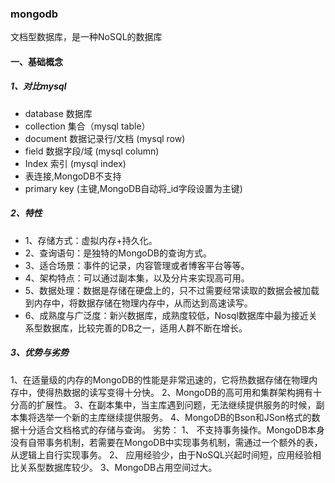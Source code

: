 ### mongodb

文档型数据库，是一种NoSQL的数据库

#### 一、基础概念

##### 1、对比mysql

- database 数据库
- collection 集合（mysql table）
- document 数据记录行/文档 (mysql row)
-  field 数据字段/域 (mysql column)
- Index 索引 (mysql index)
-  表连接,MongoDB不支持
-  primary key  (主键,MongoDB自动将_id字段设置为主键)

##### 2、特性

- 1、存储方式：虚拟内存+持久化。
- 2、查询语句：是独特的MongoDB的查询方式。
- 3、适合场景：事件的记录，内容管理或者博客平台等等。
- 4、架构特点：可以通过副本集，以及分片来实现高可用。
- 5、数据处理：数据是存储在硬盘上的，只不过需要经常读取的数据会被加载到内存中，将数据存储在物理内存中，从而达到高速读写。
- 6、成熟度与广泛度：新兴数据库，成熟度较低，Nosql数据库中最为接近关系型数据库，比较完善的DB之一，适用人群不断在增长。

##### 3、优势与劣势

1、在适量级的内存的MongoDB的性能是非常迅速的，它将热数据存储在物理内存中，使得热数据的读写变得十分快。
2、MongoDB的高可用和集群架构拥有十分高的扩展性。
3、在副本集中，当主库遇到问题，无法继续提供服务的时候，副本集将选举一个新的主库继续提供服务。
4、MongoDB的Bson和JSon格式的数据十分适合文档格式的存储与查询。
劣势：
1、 不支持事务操作。MongoDB本身没有自带事务机制，若需要在MongoDB中实现事务机制，需通过一个额外的表，从逻辑上自行实现事务。
2、 应用经验少，由于NoSQL兴起时间短，应用经验相比关系型数据库较少。
3、MongoDB占用空间过大。